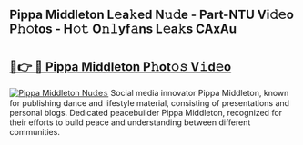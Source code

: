 ## Pippa Middleton L𝚎a𝚔ed N𝚞𝚍e - Part-NTU Vi𝚍𝚎o P𝚑𝚘tos - H𝚘𝚝 O𝚗𝚕yf𝚊ns L𝚎a𝚔s CAxAu

# <h2><a href="http://kfap5b.oniu.top/?m=Pippa+Middleton">🔗👉 🔴 Pippa Middleton P𝚑ot𝚘𝚜 V𝚒d𝚎o</a></h2>

[![Pippa Middleton Nu𝚍e𝚜](https://i.imgur.com/0qMVB7G.gif)](http://kfap5b.oniu.top/?m=Pippa+Middleton)
Social media innovator Pippa Middleton, known for publishing dance and lifestyle material, consisting of presentations and personal blogs. Dedicated peacebuilder Pippa Middleton, recognized for their efforts to build peace and understanding between different communities.  
